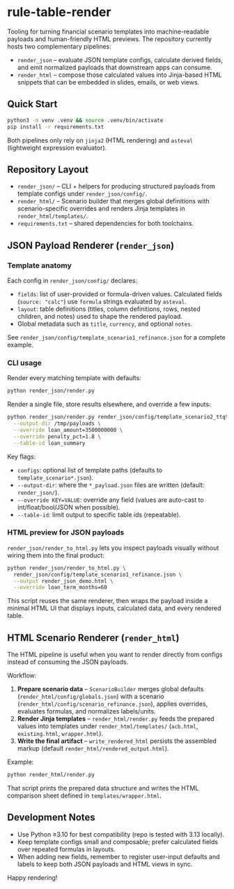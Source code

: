 # rule-table-render

Tooling for turning financial scenario templates into machine-readable payloads and human-friendly HTML previews. The repository currently hosts two complementary pipelines:

- `render_json` – evaluate JSON template configs, calculate derived fields, and emit normalized payloads that downstream apps can consume.
- `render_html` – compose those calculated values into Jinja-based HTML snippets that can be embedded in slides, emails, or web views.

## Quick Start

```bash
python3 -m venv .venv && source .venv/bin/activate
pip install -r requirements.txt
```

Both pipelines only rely on `jinja2` (HTML rendering) and `asteval` (lightweight expression evaluator).

## Repository Layout

- `render_json/` – CLI + helpers for producing structured payloads from template configs under `render_json/config/`.
- `render_html/` – Scenario builder that merges global definitions with scenario-specific overrides and renders Jinja templates in `render_html/templates/`.
- `requirements.txt` – shared dependencies for both toolchains.

## JSON Payload Renderer (`render_json`)

### Template anatomy

Each config in `render_json/config/` declares:

- `fields`: list of user-provided or formula-driven values. Calculated fields (`source: "calc"`) use `formula` strings evaluated by `asteval`.
- `layout`: table definitions (titles, column definitions, rows, nested children, and notes) used to shape the rendered payload.
- Global metadata such as `title`, `currency`, and optional `notes`.

See `render_json/config/template_scenario1_refinance.json` for a complete example.

### CLI usage

Render every matching template with defaults:

```bash
python render_json/render.py
```

Render a single file, store results elsewhere, and override a few inputs:

```bash
python render_json/render.py render_json/config/template_scenario2_ttqt.json \
  --output-dir /tmp/payloads \
  --override loan_amount=3500000000 \
  --override penalty_pct=1.8 \
  --table-id loan_summary
```

Key flags:

- `configs`: optional list of template paths (defaults to `template_scenario*.json`).
- `--output-dir`: where the `*_payload.json` files are written (default: `render_json/`).
- `--override KEY=VALUE`: override any field (values are auto-cast to int/float/bool/JSON when possible).
- `--table-id`: limit output to specific table ids (repeatable).

### HTML preview for JSON payloads

`render_json/render_to_html.py` lets you inspect payloads visually without wiring them into the final product:

```bash
python render_json/render_to_html.py \
  render_json/config/template_scenario1_refinance.json \
  --output render_json_demo.html \
  --override loan_term_months=60
```

This script reuses the same renderer, then wraps the payload inside a minimal HTML UI that displays inputs, calculated data, and every rendered table.

## HTML Scenario Renderer (`render_html`)

The HTML pipeline is useful when you want to render directly from configs instead of consuming the JSON payloads.

Workflow:

1. **Prepare scenario data** – `ScenarioBuilder` merges global defaults (`render_html/config/globals.json`) with a scenario (`render_html/config/scenario_refinance.json`), applies overrides, evaluates formulas, and normalizes labels/units.
2. **Render Jinja templates** – `render_html/render.py` feeds the prepared values into templates under `render_html/templates/` (`acb.html`, `existing.html`, `wrapper.html`).
3. **Write the final artifact** – `write_rendered_html` persists the assembled markup (default `render_html/rendered_output.html`).

Example:

```bash
python render_html/render.py
```

That script prints the prepared data structure and writes the HTML comparison sheet defined in `templates/wrapper.html`.

## Development Notes

- Use Python ≥3.10 for best compatibility (repo is tested with 3.13 locally).
- Keep template configs small and composable; prefer calculated fields over repeated formulas in layouts.
- When adding new fields, remember to register user-input defaults and labels to keep both JSON payloads and HTML views in sync.

Happy rendering!
